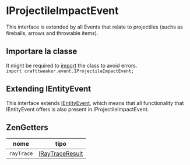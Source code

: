 # IProjectileImpactEvent

This interface is extended by all Events that relate to projectiles (suchs as fireballs, arrows and throwable items).

## Importare la classe
It might be required to [import](/AdvancedFunctions/Import/) the class to avoid errors.  
`import crafttweaker.event.IProjectileImpactEvent;`

## Extending IEntityEvent
This interface extends [IEntityEvent](/Vanilla/Events/Events/IEntityEvent/), which means that all functionality that IEntityEvent offers is also present in IProjectileImpactEvent.

## ZenGetters

| nome       | tipo                                               |
| ---------- | -------------------------------------------------- |
| `rayTrace` | [IRayTraceResult](/Vanilla/World/IRayTraceResult/) |
